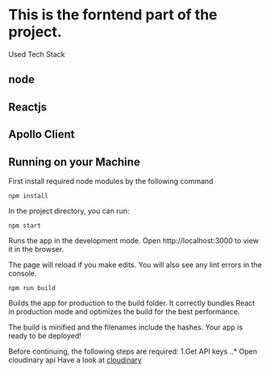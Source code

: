 # This is the forntend part of the project.

Used Tech Stack

## node
## Reactjs
## Apollo Client

## Running on your Machine
First install required node modules by the following command
```
npm install
```
In the project directory, you can run:
```
npm start
```
Runs the app in the development mode.
Open http://localhost:3000 to view it in the browser.

The page will reload if you make edits.
You will also see any lint errors in the console.

```
npm run build
```
Builds the app for production to the build folder.
It correctly bundles React in production mode and optimizes the build for the best performance.

The build is minified and the filenames include the hashes.
Your app is ready to be deployed!

Before continuing, the following steps are required:
1.Get API keys
    ..* Open cloudinary api
        Have a look at [cloudinary](https://cloudinary.com/documentation/image_upload_api_reference) 
